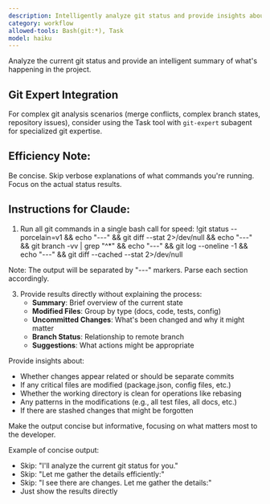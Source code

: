 ```yaml
---
description: Intelligently analyze git status and provide insights about current project state
category: workflow
allowed-tools: Bash(git:*), Task
model: haiku
---
```


Analyze the current git status and provide an intelligent summary of what's happening in the project.

## Git Expert Integration
For complex git analysis scenarios (merge conflicts, complex branch states, repository issues), consider using the Task tool with `git-expert` subagent for specialized git expertise.

## Efficiency Note:
Be concise. Skip verbose explanations of what commands you're running. Focus on the actual status results.

## Instructions for Claude:

1. Run all git commands in a single bash call for speed:
!git status --porcelain=v1 && echo "---" && git diff --stat 2>/dev/null && echo "---" && git branch -vv | grep "^\*" && echo "---" && git log --oneline -1 && echo "---" && git diff --cached --stat 2>/dev/null

Note: The output will be separated by "---" markers. Parse each section accordingly.

3. Provide results directly without explaining the process:
   - **Summary**: Brief overview of the current state
   - **Modified Files**: Group by type (docs, code, tests, config)
   - **Uncommitted Changes**: What's been changed and why it might matter
   - **Branch Status**: Relationship to remote branch
   - **Suggestions**: What actions might be appropriate

Provide insights about:
- Whether changes appear related or should be separate commits
- If any critical files are modified (package.json, config files, etc.)
- Whether the working directory is clean for operations like rebasing
- Any patterns in the modifications (e.g., all test files, all docs, etc.)
- If there are stashed changes that might be forgotten

Make the output concise but informative, focusing on what matters most to the developer.

Example of concise output:
- Skip: "I'll analyze the current git status for you."
- Skip: "Let me gather the details efficiently:"
- Skip: "I see there are changes. Let me gather the details:"
- Just show the results directly
